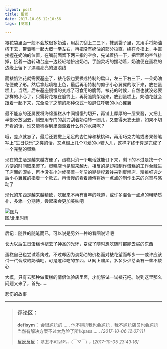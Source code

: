 ```yaml
---
layout: post
title: 蛋糕
date: 2017-10-05 12:10:56
tags: [随笔]

---
```

裱花袋里面一般不会放很多奶油，用刮刀刮上二三下，抹到袋子里，又用手将奶油挤下去，带着嘴一起大概一拳左右，再把没有奶油的部分拉直，绕在食指上，手直接握在奶油的位置，在嘴前面留下两三指的空余，先试着挤一下，把里面的空气排掉，接着一边转动台座一边轻轻地挤出奶油，手腕灵巧的摆动着，奶油便在蛋糕的边缘上留下了漂漂亮亮的波浪线

而裱奶油花就需要基座了，裱花袋也要换成特制的扁口，左三下右三下，一朵奶油花便成了形。然后拿起喷枪上色，最后再用特制的剪子小心翼翼的取下来，放在蛋糕上。当然，后来基座慢慢的变成了可食用的脆筒，裱花的时候，自然也就没必要那样的小心了，只需将花裱在脆筒上，再将脆筒架起来，放到蛋糕上，奶油花就会跟着一起下来，完全没了之前的那种仪式一般屏住呼吸的小心翼翼

最不能忘的还属要将海绵蛋糕从中间慢慢的切开，再铺上厚厚的一层果酱，又把上半部分放回去，侧壁用专门的刮刀刮着奶油转一圈儿，又变得天衣无缝，如果不切开看的话，谁又能猜得到里面藏着什么样的水果呢？

哦，差点就忘了，最后还要撒上足足的杏仁碎和核桃碎，再用巧克力笔或者果酱笔写上“生日快乐”之类的话，又点缀上几个可爱的小糖人儿，这样才终于算是完成了一个完整的蛋糕

现在的生活是越来越方便了，蛋糕只消一个电话就能订下来，剩下的不过是找一个方便的时间取来罢了。蛋糕店也是越来越大，相反的是却把制作蛋糕的工作台藏进了店面的深处，再也没有小时候带着一年份的期待捏着钱来到蛋糕店，精挑细选之后小心翼翼的指着一个款式，再慢慢的看着师傅将她一点点的制作出来的兴奋与感动了

现代的东西是越来越精致，吃起来不再有当年的味道，或许多混合一点点的粗糙质朴，多添一分期待，尝起来会更加美味吧

![图片](./images/_LofteremhSNkVpRmJBei9mU2pDeDRpQitMNDUzRWx0aGlwOGRHTnFIamxBVDdieXBZSURuVDVLMndRPT0.jpg?=imageView&thumbnail=500x0&quality=96&stripmeta=0&type=jpg%7Cwatermark&type=2)  
图/北里时雨

----------

后记：随性的随笔而已，可以说是另外一种的看图说话吧

长大以后生日蛋糕也褪去了神圣的光环，变成了随时想吃随时都能去买的东西

蛋糕自己也尝试着烤过，不过却因为淡奶油的价格而对裱花望而却步——或许应该试一试合成的奶油吧，可是这种吃的东西，从网上购买，多多少少总会有一些不放心

大概，只有去那种做蛋糕的情侣体验店里面，才能够试一试裱花吧。说到这里那么问题又来了，首先……

悲伤的故事

---
> ### 评论区：
>**defisym：** 会很尴尬的…… 他不尴尬我也会尴尬，我不尴尬店员也会尴尬 当然有解决方案不过太危险了所以pass……  *[2017-10-06 12:07:11]*
>
>**反反反反：** 基友不可以吗╮(￣▽￣)╭  *[2017-10-05 23:43:16]*
>
>